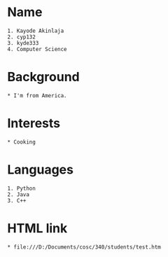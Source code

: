 # Name
    1. Kayode Akinlaja
    2. cyp132
    3. kyde333
    4. Computer Science
# Background
    * I'm from America.
# Interests
    * Cooking
# Languages
    1. Python
    2. Java
    3. C++
# HTML link
    * file:///D:/Documents/cosc/340/students/test.htm